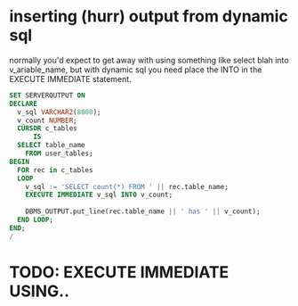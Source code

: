 # inserting (hurr) output from dynamic sql

normally you'd expect to get away with using something like select blah into v_ariable_name, but with dynamic sql you need 
place the INTO in the EXECUTE IMMEDIATE statement.

```sql
SET SERVEROUTPUT ON
DECLARE
  v_sql VARCHAR2(8000);
  v_count NUMBER;
  CURSOR c_tables
      IS
  SELECT table_name
    FROM user_tables;
BEGIN
  FOR rec in c_tables
  LOOP
    v_sql := 'SELECT count(*) FROM ' || rec.table_name;
    EXECUTE IMMEDIATE v_sql INTO v_count;
    
    DBMS_OUTPUT.put_line(rec.table_name || ' has ' || v_count);
  END LOOP;
END;
/
```

# TODO: EXECUTE IMMEDIATE USING..

